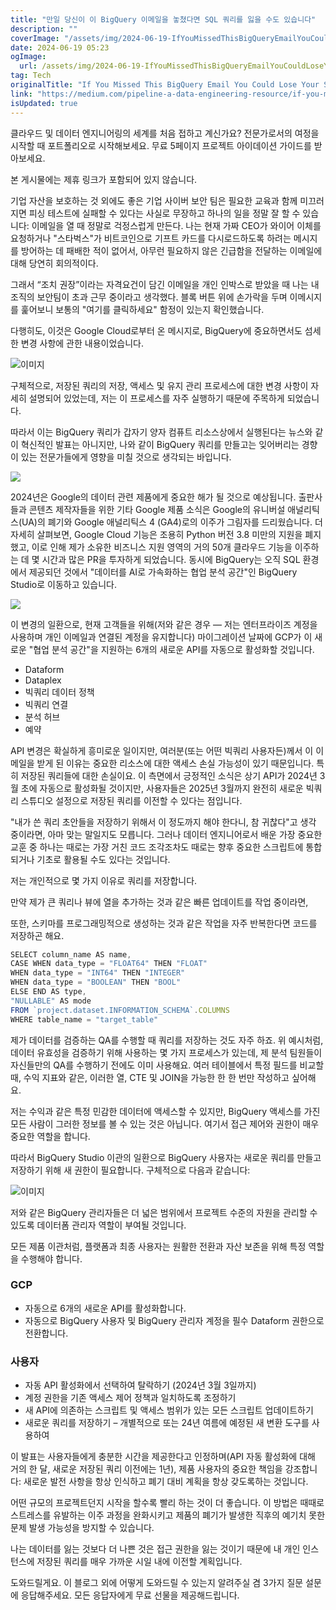 ```yaml
---
title: "만일 당신이 이 BigQuery 이메일을 놓쳤다면 SQL 쿼리를 잃을 수도 있습니다"
description: ""
coverImage: "/assets/img/2024-06-19-IfYouMissedThisBigQueryEmailYouCouldLoseYourSQLQueries_0.png"
date: 2024-06-19 05:23
ogImage:
  url: /assets/img/2024-06-19-IfYouMissedThisBigQueryEmailYouCouldLoseYourSQLQueries_0.png
tag: Tech
originalTitle: "If You Missed This BigQuery Email You Could Lose Your SQL Queries"
link: "https://medium.com/pipeline-a-data-engineering-resource/if-you-missed-this-bigquery-email-you-could-lose-your-sql-queries-30f7a0ee1ca7"
isUpdated: true
---
```


클라우드 및 데이터 엔지니어링의 세계를 처음 접하고 계신가요? 전문가로서의 여정을 시작할 때 포트폴리오로 시작해보세요. 무료 5페이지 프로젝트 아이데이션 가이드를 받아보세요.

본 게시물에는 제휴 링크가 포함되어 있지 않습니다.

기업 자산을 보호하는 것 외에도 좋은 기업 사이버 보안 팀은 필요한 교육과 함께 미끄러지면 피싱 테스트에 실패할 수 있다는 사실로 무장하고 하나의 일을 정말 잘 할 수 있습니다: 이메일을 열 때 정말로 걱정스럽게 만든다. 나는 현재 가짜 CEO가 와이어 이체를 요청하거나 "스타벅스"가 비트코인으로 기프트 카드를 다시로드하도록 하려는 메시지를 방어하는 데 패배한 적이 없어서, 아무런 필요하지 않은 긴급함을 전달하는 이메일에 대해 당연히 회의적이다.

그래서 “조치 권장”이라는 자격요건이 담긴 이메일을 개인 인박스로 받았을 때 나는 내 조직의 보안팀이 초과 근무 중이라고 생각했다. 블록 버튼 위에 손가락을 두며 이메시지를 훑어보니 보통의 "여기를 클릭하세요" 함정이 있는지 확인했습니다.

<div class="content-ad"></div>

다행히도, 이것은 Google Cloud로부터 온 메시지로, BigQuery에 중요하면서도 섬세한 변경 사항에 관한 내용이었습니다.

![이미지](/assets/img/2024-06-19-IfYouMissedThisBigQueryEmailYouCouldLoseYourSQLQueries_0.png)

구체적으로, 저장된 쿼리의 저장, 액세스 및 유지 관리 프로세스에 대한 변경 사항이 자세히 설명되어 있었는데, 저는 이 프로세스를 자주 실행하기 때문에 주목하게 되었습니다.

따라서 이는 BigQuery 쿼리가 갑자기 양자 컴퓨트 리소스상에서 실행된다는 뉴스와 같이 혁신적인 발표는 아니지만, 나와 같이 BigQuery 쿼리를 만들고는 잊어버리는 경향이 있는 전문가들에게 영향을 미칠 것으로 생각되는 바입니다.

<div class="content-ad"></div>

<img src="/assets/img/2024-06-19-IfYouMissedThisBigQueryEmailYouCouldLoseYourSQLQueries_1.png" />

2024년은 Google의 데이터 관련 제품에게 중요한 해가 될 것으로 예상됩니다. 출판사들과 콘텐츠 제작자들을 위한 기타 Google 제품 소식은 Google의 유니버설 애널리틱스(UA)의 폐기와 Google 애널리틱스 4 (GA4)로의 이주가 그림자를 드리웠습니다. 더 자세히 살펴보면, Google Cloud 기능은 조용히 Python 버전 3.8 미만의 지원을 폐지했고, 이로 인해 제가 소유한 비즈니스 지원 영역의 거의 50개 클라우드 기능을 이주하는 데 몇 시간과 많은 PR을 투자하게 되었습니다. 동시에 BigQuery는 오직 SQL 환경에서 제공되던 것에서 "데이터를 AI로 가속화하는 협업 분석 공간"인 BigQuery Studio로 이동하고 있습니다.

<img src="/assets/img/2024-06-19-IfYouMissedThisBigQueryEmailYouCouldLoseYourSQLQueries_2.png" />

이 변경의 일환으로, 현재 고객들을 위해(저와 같은 경우 — 저는 엔터프라이즈 계정을 사용하며 개인 이메일과 연결된 계정을 유지합니다) 마이그레이션 날짜에 GCP가 이 새로운 "협업 분석 공간"을 지원하는 6개의 새로운 API를 자동으로 활성화할 것입니다.

<div class="content-ad"></div>

- Dataform
- Dataplex
- 빅쿼리 데이터 정책
- 빅쿼리 연결
- 분석 허브
- 예약

API 변경은 확실하게 흥미로운 일이지만, 여러분(또는 어떤 빅쿼리 사용자든)께서 이 이메일을 받게 된 이유는 중요한 리소스에 대한 액세스 손실 가능성이 있기 때문입니다. 특히 저장된 쿼리들에 대한 손실이요. 이 측면에서 긍정적인 소식은 상기 API가 2024년 3월 초에 자동으로 활성화될 것이지만, 사용자들은 2025년 3월까지 완전히 새로운 빅쿼리 스튜디오 설정으로 저장된 쿼리를 이전할 수 있다는 점입니다.

"내가 쓴 쿼리 초안들을 저장하기 위해서 이 정도까지 해야 한다니, 참 귀찮다"고 생각 중이라면, 아마 맞는 말일지도 모릅니다. 그러나 데이터 엔지니어로서 배운 가장 중요한 교훈 중 하나는 때로는 가장 거친 코드 조각조차도 때로는 향후 중요한 스크립트에 통합되거나 기초로 활용될 수도 있다는 것입니다.

저는 개인적으로 몇 가지 이유로 쿼리를 저장합니다.

<div class="content-ad"></div>

만약 제가 큰 쿼리나 뷰에 열을 추가하는 것과 같은 빠른 업데이트를 작업 중이라면,

또한, 스키마를 프로그래밍적으로 생성하는 것과 같은 작업을 자주 반복한다면 코드를 저장하곤 해요.

```js
SELECT column_name AS name,
CASE WHEN data_type = "FLOAT64" THEN "FLOAT"
WHEN data_type = "INT64" THEN "INTEGER"
WHEN data_type = "BOOLEAN" THEN "BOOL"
ELSE END AS type,
"NULLABLE" AS mode
FROM `project.dataset.INFORMATION_SCHEMA`.COLUMNS
WHERE table_name = "target_table"
```

제가 데이터를 검증하는 QA를 수행할 때 쿼리를 저장하는 것도 자주 하죠. 위 예시처럼, 데이터 유효성을 검증하기 위해 사용하는 몇 가지 프로세스가 있는데, 제 분석 팀원들이 자신들만의 QA를 수행하기 전에도 이미 사용해요. 여러 테이블에서 특정 필드를 비교할 때, 수익 지표와 같은, 이러한 열, CTE 및 JOIN을 가능한 한 한 번만 작성하고 싶어해요.

<div class="content-ad"></div>

저는 수익과 같은 특정 민감한 데이터에 액세스할 수 있지만, BigQuery 액세스를 가진 모든 사람이 그러한 정보를 볼 수 있는 것은 아닙니다. 여기서 접근 제어와 권한이 매우 중요한 역할을 합니다.

따라서 BigQuery Studio 이관의 일환으로 BigQuery 사용자는 새로운 쿼리를 만들고 저장하기 위해 새 권한이 필요합니다. 구체적으로 다음과 같습니다:

![이미지](/assets/img/2024-06-19-IfYouMissedThisBigQueryEmailYouCouldLoseYourSQLQueries_3.png)

저와 같은 BigQuery 관리자들은 더 넓은 범위에서 프로젝트 수준의 자원을 관리할 수 있도록 데이터폼 관리자 역할이 부여될 것입니다.

<div class="content-ad"></div>

모든 제품 이관처럼, 플랫폼과 최종 사용자는 원활한 전환과 자산 보존을 위해 특정 역할을 수행해야 합니다.

### GCP

- 자동으로 6개의 새로운 API를 활성화합니다.
- 자동으로 BigQuery 사용자 및 BigQuery 관리자 계정을 필수 Dataform 권한으로 전환합니다.

### 사용자

<div class="content-ad"></div>

- 자동 API 활성화에서 선택하여 탈락하기 (2024년 3월 3일까지)
- 계정 권한을 기존 액세스 제어 정책과 일치하도록 조정하기
- 새 API에 의존하는 스크립트 및 액세스 범위가 있는 모든 스크립트 업데이트하기
- 새로운 쿼리를 저장하기 – 개별적으로 또는 24년 여름에 예정된 새 변환 도구를 사용하여

이 발표는 사용자들에게 충분한 시간을 제공한다고 인정하며(API 자동 활성화에 대해 거의 한 달, 새로운 저장된 쿼리 이전에는 1년), 제품 사용자의 중요한 책임을 강조합니다: 새로운 발전 사항을 항상 인식하고 폐기 대비 계획을 항상 갖도록하는 것입니다.

어떤 규모의 프로젝트던지 시작을 할수록 빨리 하는 것이 더 좋습니다. 이 방법은 때때로 스트레스를 유발하는 이주 과정을 완화시키고 제품의 폐기가 발생한 직후의 예기치 못한 문제 발생 가능성을 방지할 수 있습니다.

나는 데이터를 잃는 것보다 더 나쁜 것은 접근 권한을 잃는 것이기 때문에 내 개인 인스턴스에 저장된 쿼리를 매우 가까운 시일 내에 이전할 계획입니다.

<div class="content-ad"></div>

도와드릴게요. 이 블로그 외에 어떻게 도와드릴 수 있는지 알려주실 겸 3가지 질문 설문에 응답해주세요. 모든 응답자에게 무료 선물을 제공해드립니다.
